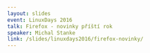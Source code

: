 ```yaml
---
layout: slides
event: LinuxDays 2016
talk: Firefox - novinky příští rok
speaker: Michal Stanke
link: /slides/linuxdays2016/firefox-novinky/
---
```


